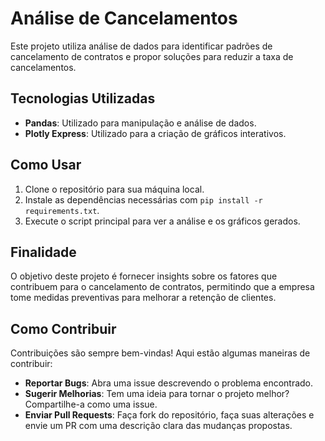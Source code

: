 # Análise de Cancelamentos

Este projeto utiliza análise de dados para identificar padrões de cancelamento de contratos e propor soluções para reduzir a taxa de cancelamentos.

## Tecnologias Utilizadas
- **Pandas**: Utilizado para manipulação e análise de dados.
- **Plotly Express**: Utilizado para a criação de gráficos interativos.

## Como Usar
1. Clone o repositório para sua máquina local.
2. Instale as dependências necessárias com `pip install -r requirements.txt`.
3. Execute o script principal para ver a análise e os gráficos gerados.

## Finalidade
O objetivo deste projeto é fornecer insights sobre os fatores que contribuem para o cancelamento de contratos, permitindo que a empresa tome medidas preventivas para melhorar a retenção de clientes.

## Como Contribuir
Contribuições são sempre bem-vindas! Aqui estão algumas maneiras de contribuir:
- **Reportar Bugs**: Abra uma issue descrevendo o problema encontrado.
- **Sugerir Melhorias**: Tem uma ideia para tornar o projeto melhor? Compartilhe-a como uma issue.
- **Enviar Pull Requests**: Faça fork do repositório, faça suas alterações e envie um PR com uma descrição clara das mudanças propostas.



